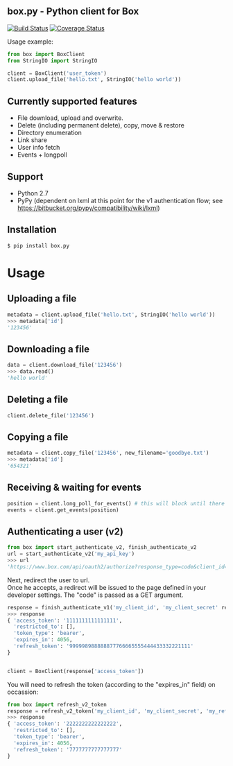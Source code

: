 box.py - Python client for Box
------------------------------

[![Build Status](https://secure.travis-ci.org/sookasa/box.py.png?branch=master)](http://travis-ci.org/sookasa/box.py) [![Coverage Status](https://coveralls.io/repos/sookasa/box.py/badge.png)](https://coveralls.io/r/sookasa/box.py)


Usage example:
```python
from box import BoxClient
from StringIO import StringIO

client = BoxClient('user_token')
client.upload_file('hello.txt', StringIO('hello world'))
```


Currently supported features
----------------------------
- File download, upload and overwrite.
- Delete (including permanent delete), copy, move & restore
- Directory enumeration
- Link share
- User info fetch
- Events + longpoll


Support
-------
- Python 2.7
- PyPy (dependent on lxml at this point for the v1 authentication flow; see https://bitbucket.org/pypy/compatibility/wiki/lxml)

Installation
-------------
```
$ pip install box.py
```

Usage
=====

Uploading a file
----------------
```python
metadata = client.upload_file('hello.txt', StringIO('hello world'))
>>> metadata['id']
'123456'
```

Downloading a file
------------------
```python
data = client.download_file('123456')
>>> data.read()
'hello world'
```

Deleting a file
---------------
```python
client.delete_file('123456')
```


Copying a file
--------------
```python
metadata = client.copy_file('123456', new_filename='goodbye.txt')
>>> metadata['id']
'654321'
```


Receiving & waiting for events
------------------------------
```python
position = client.long_poll_for_events() # this will block until there are new events
events = client.get_events(position)
```

Authenticating a user (v2)
--------------------------
```python
from box import start_authenticate_v2, finish_authenticate_v2
url = start_authenticate_v2('my_api_key')
>>> url
'https://www.box.com/api/oauth2/authorize?response_type=code&client_id=my_api_key'
```

Next, redirect the user to url.  
Once he accepts, a redirect will be issued to the page defined in your developer settings. The "code" is passed as a GET argument.

```python
response = finish_authenticate_v1('my_client_id', 'my_client_secret' request.REQUEST['code'])
>>> response
{ 'access_token': '1111111111111111',
  'restricted_to': [],
  'token_type': 'bearer',
  'expires_in': 4056,
  'refresh_token': '999998988888877766665555444433332221111'
}


client = BoxClient(response['access_token'])
```

You will need to refresh the token (according to the "expires_in" field) on occassion:
```python
from box import refresh_v2_token
response = refresh_v2_token('my_client_id', 'my_client_secret', 'my_refresh_token')
>>> response
{ 'access_token': '2222222222222222',
  'restricted_to': [],
  'token_type': 'bearer',
  'expires_in': 4056,
  'refresh_token': '7777777777777777'
}
```

